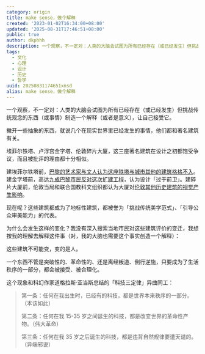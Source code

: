 ```yaml
---
category: origin
title: make sense，做个解释
created: '2023-01-02T16:34:00+08:00'
updated: '2025-08-31T17:46:51+08:00'
public: true
author: dkphhh
description: 一个观察，不一定对：人类的大脑会试图为所有已经存在（或已经发生）但挑战传统观念的东西（或事情）制造一个解释（或者是意义）
tags:
  - 文化
  - 心理
  - 设计
  - 历史
  - 哲学
uuid: 20250831174651xnsd
alias: make sense，做个解释
---
```


一个观察，不一定对：人类的大脑会试图为所有已经存在（或已经发生）但挑战传统观念的东西（或事情）制造一个解释（或者是意义），让自己接受它。

撇开一些抽象的东西，就说几个在现实世界里已经发生的事情，他们都和著名建筑有关。

埃菲尔铁塔、卢浮宫金字塔、伦敦碎片大厦，这三座著名建筑在设计之初都饱受争议，而且被批评的理由都十分相似。

建埃菲尔铁塔前，[巴黎的艺术家与文人认为这座铁塔与城市其他的建筑格格不入](https://zh.wikipedia.org/wiki/艾菲爾鐵塔#藝術家的抗議)。建金字塔前，高达[九成巴黎市民反对这次扩建工程](https://zh.wikipedia.org/zh-cn/卢浮宫金字塔#争议)，认为设计「过于前卫」。建碎片大厦前，伦敦当局和联合国教科文组织都认为大厦对[伦敦其他历史建筑的视觉产生影响](https://mp.weixin.qq.com/s/sgcdeKtqdPTN0NUvymIfrA)。

现在呢？这些建筑都成为了地标性建筑，都被誉为「挑战传统美学范式」、「引导公众审美能力」的代表。

为什么会发生这样的变化？我没有深入搜索当地市民对这些建筑评价的变迁，我想按我的理解去解释这件事（对，我的大脑也需要这个事实创造一个解释）：

这些建筑不可能变，变的是人。

一个东西不管是突破性的、革命性的、还是离经叛道、倒行逆施，只要成为了生活秩序的一部分，都会被接受、被合理化。

这个现象和科幻作家道格拉斯·亚当斯总结的「科技三定律」异曲同工：

> 第一条：任何在我出生时，已经有的科技，都是世界本来秩序的一部分。（本该如此）
>
> 第二条：任何在我 15-35 岁之间诞生的科技，都是改变世界的革命性产物。（伟大革命）
>
> 第三条：任何在我 35 岁之后诞生的科技，都是违背自然规律要遭天谴的。（异端邪说）
